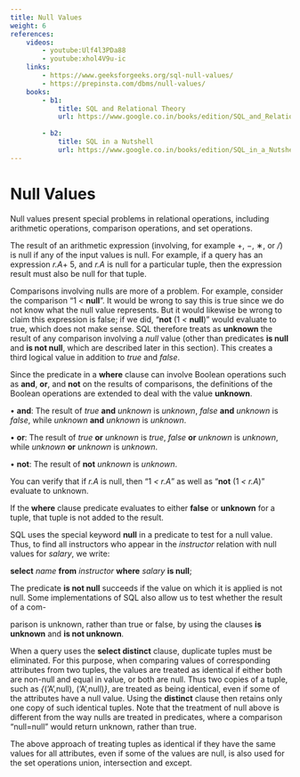 ```yaml
---
title: Null Values
weight: 6
references:
    videos:
        - youtube:Ulf4l3PDa88
        - youtube:xhol4V9u-ic
    links:
        - https://www.geeksforgeeks.org/sql-null-values/
        - https://prepinsta.com/dbms/null-values/
    books:
        - b1:
            title: SQL and Relational Theory
            url: https://www.google.co.in/books/edition/SQL_and_Relational_Theory/Ew06OZtjuJEC?hl=en&gbpv=0
            
        - b2:
            title: SQL in a Nutshell 
            url: https://www.google.co.in/books/edition/SQL_in_a_Nutshell/J1hcTQB3JbcC?hl=en&gbpv=0
---
```

# Null Values

Null values present special problems in relational operations, including arithmetic operations, comparison operations, and set operations.

The result of an arithmetic expression (involving, for example +, −, ∗, or _/_) is null if any of the input values is null. For example, if a query has an expression _r.A_\+ 5, and _r.A_ is null for a particular tuple, then the expression result must also be null for that tuple.

Comparisons involving nulls are more of a problem. For example, consider the comparison “1 _<_ **null**”. It would be wrong to say this is true since we do not know what the null value represents. But it would likewise be wrong to claim this expression is false; if we did, “**not** (1 _<_ **null**)” would evaluate to true, which does not make sense. SQL therefore treats as **unknown** the result of any comparison involving a _null_ value (other than predicates **is null** and **is not null**, which are described later in this section). This creates a third logical value in addition to _true_ and _false_.

Since the predicate in a **where** clause can involve Boolean operations such as **and**, **or**, and **not** on the results of comparisons, the definitions of the Boolean operations are extended to deal with the value **unknown**.

• **and**: The result of _true_ **and** _unknown_ is _unknown_, _false_ **and** _unknown_ is _false_, while _unknown_ **and** _unknown_ is _unknown_.

• **or**: The result of _true_ **or** _unknown_ is _true_, _false_ **or** _unknown_ is _unknown_, while _unknown_ **or** _unknown_ is _unknown_.

• **not**: The result of **not** _unknown_ is _unknown_.

You can verify that if _r.A_ is null, then “1 _< r.A_” as well as “**not** (1 _< r.A_)” evaluate to unknown.  

If the **where** clause predicate evaluates to either **false** or **unknown** for a tuple, that tuple is not added to the result.

SQL uses the special keyword **null** in a predicate to test for a null value. Thus, to find all instructors who appear in the _instructor_ relation with null values for _salary_, we write:

**select** _name_ 
**from** _instructor_ 
**where** _salary_ **is null**;

The predicate **is not null** succeeds if the value on which it is applied is not null. Some implementations of SQL also allow us to test whether the result of a com-

parison is unknown, rather than true or false, by using the clauses **is unknown** and **is not unknown**.

When a query uses the **select distinct** clause, duplicate tuples must be eliminated. For this purpose, when comparing values of corresponding attributes from two tuples, the values are treated as identical if either both are non-null and equal in value, or both are null. Thus two copies of a tuple, such as _{_(’A’,null), (’A’,null)_}_, are treated as being identical, even if some of the attributes have a null value. Using the **distinct** clause then retains only one copy of such identical tuples. Note that the treatment of null above is different from the way nulls are treated in predicates, where a comparison “null=null” would return unknown, rather than true.

The above approach of treating tuples as identical if they have the same values for all attributes, even if some of the values are null, is also used for the set operations union, intersection and except.


